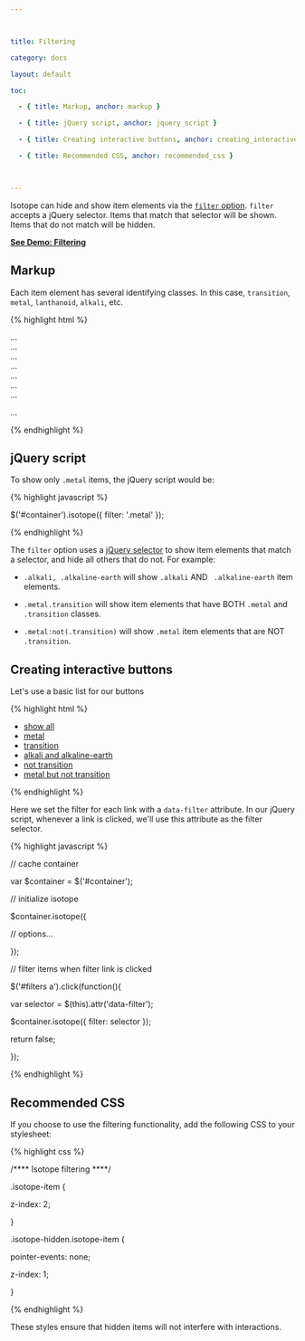 ```yaml
---



title: Filtering

category: docs

layout: default

toc:

  - { title: Markup, anchor: markup }

  - { title: jQuery script, anchor: jquery_script }

  - { title: Creating interactive buttons, anchor: creating_interactive_buttons }

  - { title: Recommended CSS, anchor: recommended_css }



---
```




Isotope can hide and show item elements via the [`filter` option](options.html#filter). `filter` accepts a jQuery selector. Items that match that selector will be shown. Items that do not match will be hidden.



[**See Demo: Filtering**](../demos/filtering.html)



## Markup



Each item element has several identifying classes. In this case, `transition`, `metal`, `lanthanoid`, `alkali`, etc.



{% highlight html %}



<div id="container">

  <div class="element transition metal">...</div>

  <div class="element post-transition metal">...</div>

  <div class="element alkali metal">...</div>

  <div class="element transition metal">...</div>

  <div class="element lanthanoid metal inner-transition">...</div> 

  <div class="element halogen nonmetal">...</div> 

  <div class="element alkaline-earth metal">...</div>

  ...

</div>



{% endhighlight %}



## jQuery script



To show only `.metal` items, the jQuery script would be:



{% highlight javascript %}



$('#container').isotope({ filter: '.metal' });



{% endhighlight %}



The `filter` option uses a [jQuery selector](http://api.jquery.com/category/selectors/) to show item elements that match a selector, and hide all others that do not. For example:



+ `.alkali, .alkaline-earth` will show `.alkali` AND ` .alkaline-earth` item elements.

+ `.metal.transition` will show item elements that have BOTH `.metal` and `.transition` classes.

+ `.metal:not(.transition)` will show `.metal` item elements that are NOT `.transition`.



## Creating interactive buttons



Let's use a basic list for our buttons



{% highlight html %}



<ul id="filters">

  <li><a href="#" data-filter="*">show all</a></li>

  <li><a href="#" data-filter=".metal">metal</a></li>

  <li><a href="#" data-filter=".transition">transition</a></li>

  <li><a href="#" data-filter=".alkali, .alkaline-earth">alkali and alkaline-earth</a></li>

  <li><a href="#" data-filter=":not(.transition)">not transition</a></li>

  <li><a href="#" data-filter=".metal:not(.transition)">metal but not transition</a></li>

</ul>



{% endhighlight %}



Here we set the filter for each link with a `data-filter` attribute. In our jQuery script, whenever a link is clicked, we'll use this attribute as the filter selector.



{% highlight javascript %}



// cache container

var $container = $('#container');

// initialize isotope

$container.isotope({

  // options...

});



// filter items when filter link is clicked

$('#filters a').click(function(){

  var selector = $(this).attr('data-filter');

  $container.isotope({ filter: selector });

  return false;

});



{% endhighlight %}



## Recommended CSS



If you choose to use the filtering functionality, add the following CSS to your stylesheet:



{% highlight css %}



/**** Isotope filtering ****/



.isotope-item {

  z-index: 2;

}



.isotope-hidden.isotope-item {

  pointer-events: none;

  z-index: 1;

}



{% endhighlight %}



These styles ensure that hidden items will not interfere with interactions.

